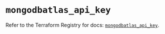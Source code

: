 # `mongodbatlas_api_key`

Refer to the Terraform Registry for docs: [`mongodbatlas_api_key`](https://registry.terraform.io/providers/mongodb/mongodbatlas/1.15.1/docs/resources/api_key).
